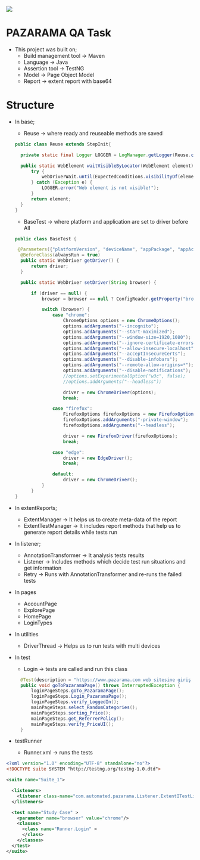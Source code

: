 ![](src/test/resources/faladdin.png)

# PAZARAMA QA Task

- This project was built on;
  - Build management tool -> Maven 
  - Language -> Java
  - Assertion tool -> TestNG
  - Model -> Page Object Model
  - Report -> extent report with base64
  
# Structure
- In base;
  - Reuse -> where ready and reuseable methods are saved
  ```java
  public class Reuse extends StepInit{

    private static final Logger LOGGER = LogManager.getLogger(Reuse.class);

    public static WebElement waitVisibleByLocator(WebElement element) {
        try {
            webDriverWait.until(ExpectedConditions.visibilityOf(element));
        } catch (Exception e) {
            LOGGER.error("Web element is not visible!");
        }
        return element;
    }
  }
  ```
  - BaseTest -> where platform and application are set to driver before All
  ```java
  public class BaseTest {

   @Parameters({"platformVersion", "deviceName", "appPackage", "appActivity", "appWaitForLaunch"})
    @BeforeClass(alwaysRun = true)
    public static WebDriver getDriver() {
        return driver;
    }

    public static WebDriver setDriver(String browser) {

        if (driver == null) {
            browser = browser == null ? ConfigReader.getProperty("browser") : browser;

            switch (browser) {
                case "chrome":
                    ChromeOptions options = new ChromeOptions();
                    options.addArguments("--incognito");
                    options.addArguments("--start-maximized");
                    options.addArguments("--window-size=1920,1080");
                    options.addArguments("--ignore-certificate-errors");
                    options.addArguments("--allow-insecure-localhost");
                    options.addArguments("--acceptInsecureCerts");
                    options.addArguments("--disable-infobars");
                    options.addArguments("--remote-allow-origins=*");
                    options.addArguments("--disable-notifications");
                    //options.setExperimentalOption("w3c", false);
                    //options.addArguments("--headless");

                    driver = new ChromeDriver(options);
                    break;

                case "firefox":
                    FirefoxOptions firefoxOptions = new FirefoxOptions();
                    firefoxOptions.addArguments("-private-window");
                    firefoxOptions.addArguments("--headless");

                    driver = new FirefoxDriver(firefoxOptions);
                    break;

                case "edge":
                    driver = new EdgeDriver();
                    break;

                default:
                    driver = new ChromeDriver();
            }
        }
  }
  ```

- In extentReports;
  - ExtentManager -> It helps us to create meta-data of the report
  - ExtentTestManager -> It includes report methods that help us to generate report details while tests run

- In listener;
  - AnnotationTransformer -> It analysis tests results
  - Listener -> Includes methods which decide test run situations and get information
  - Retry -> Runs with AnnotationTransformer and re-runs the failed tests

- In pages
  - AccountPage
  - ExplorePage
  - HomePage
  - LoginTypes

- In utilities
  - DriverThread -> Helps us to run tests with multi devices

- In test
  - Login -> tests are called and run this class
  ```java
    @Test(description = "https://www.pazarama.com web sitesine giriş yapılır.Login olunabildiği doğrulanır", groups = {"a:Osman", "t:Case"})
    public void goToPazaramaPage() throws InterruptedException {
        loginPageSteps.goTo_PazaramaPage();
        loginPageSteps.Login_PazaramaPage();
        loginPageSteps.verify_LoggedIn();
        mainPageSteps.select_RandomCategories();
        mainPageSteps.sorting_Price();
        mainPageSteps.get_ReferrerPolicy();
        mainPageSteps.verify_PriceUI();
    }
  ```
- testRunner
  - Runner.xml -> runs the tests
```xml
<?xml version="1.0" encoding="UTF-8" standalone="no"?>
<!DOCTYPE suite SYSTEM "http://testng.org/testng-1.0.dtd">

<suite name="Suite_1">

  <listeners>
    <listener class-name="com.automated.pazarama.Listener.ExtentITestListenerClassAdapter" />
  </listeners>

  <test name="Study Case" >
    <parameter name="browser" value="chrome"/>
    <classes>
      <class name="Runner.Login" >
      </class>
    </classes>
  </test>
</suite>
```